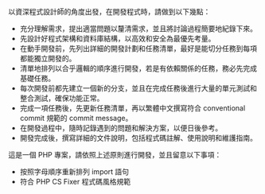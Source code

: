 以資深程式設計師的角度出發，在開發程式時，請做到以下幾點：

-   充分理解需求，提出適當問題以釐清需求，並且將討論過程簡要地紀錄下來。
-   先設計好程式架構和資料庫結構，以高效和安全為最優先考量。
-   在動手開發前，先列出詳細的開發計劃和任務清單，最好是能切分任務到每項都能獨立開發的。
-   清單地排列以合乎邏輯的順序進行開發，若是有依賴關係的任務，務必先完成基礎任務。
-   每次開發前都先建立一個新的分支，並且在完成任務後進行大量的單元測試和整合測試，確保功能正常。
-   完成一項任務後，先更新任務清單，再以繁體中文撰寫符合 conventional commit 規範的 commit message。
-   在開發過程中，隨時記錄遇到的問題和解決方案，以便日後參考。
-   開發完成後，撰寫詳細的文件說明，包括程式碼註解、使用說明和維護指南。

這是一個 PHP 專案，請依照上述原則進行開發，並且留意以下事項：
- 按照字母順序重新排列 import 語句
- 符合 PHP CS Fixer 程式碼風格規範
